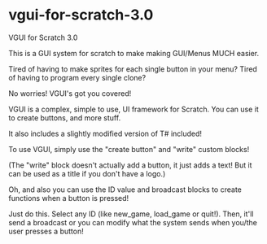 # vgui-for-scratch-3.0
VGUI for Scratch 3.0

This is a GUI system for scratch to make making GUI/Menus MUCH easier.

Tired of having to make sprites for each single button in your menu?
Tired of having to program every single clone?

No worries! VGUI's got you covered!

VGUI is a complex, simple to use, UI framework for Scratch.
You can use it to create buttons, and more stuff.

It also includes a slightly modified version of T# included!

To use VGUI, simply use the "create button" and "write" custom blocks!

(The "write" block doesn't actually add a button, it just adds a text! But it can be used as a title if you don't have a logo.)

Oh, and also you can use the ID value and broadcast blocks to create functions when a button is pressed! 

Just do this.
Select any ID (like new_game, load_game or quit!).
Then, it'll send a broadcast or you can modify what the system sends when you/the user presses a button!
